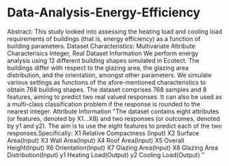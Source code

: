 # Data-Analysis-Energy-Efficiency
Abstract: 	This study looked into assessing the heating load and cooling load requirements of buildings (that is, energy efficiency) as a function of building parameters.
Dataset Characteristics:	Multivariate
Attribute Characterisics	Integer, Real
Dataset Information	We perform energy analysis using 12 different building shapes simulated in Ecotect. The buildings differ with respect to the glazing area, the glazing area distribution, and the orientation, amongst other parameters. We simulate various settings as functions of the afore-mentioned characteristics to obtain 768 building shapes. The dataset comprises 768 samples and 8 features, aiming to predict two real valued responses. It can also be used as a multi-class classification problem if the response is rounded to the nearest integer.
Attribute Information	"The dataset contains eight attributes (or features, denoted by X1...X8) and two responses (or outcomes, denoted by y1 and y2). The aim is to use the eight features to predict each of the two responses.Specifically:
X1 Relative Compactness (Input)
X2 Surface Area(Input)
X3 Wall Area(Input)
X4 Roof Area(Input)
X5 Overall Height(Input)
X6 Orientation(Input)
X7 Glazing Area(Input)
X8 Glazing Area Distribution(Input)
y1 Heating Load(Output)
y2 Cooling Load(Output)
"
